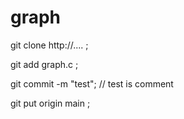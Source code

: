 # graph
 git clone http://.... ;
 
 git add graph.c ;
 
 git commit -m "test"; // test is comment 
 
 git put origin main  ;
 
  
